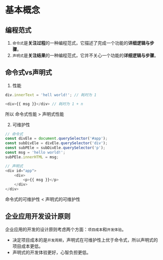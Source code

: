 # 基本概念

## 编程范式

1. `命令式`是**关注过程**的一种编程范式，它描述了完成一个功能的**详细逻辑与步骤**。
2. `声明式`是**关注结果**的一种编程范式，它并不关心一个功能的**详细逻辑与步骤**。

## 命令式vs声明式

1. 性能

```js
div.innerText = 'hell world!'; // 耗时为 1

<div>{{ msg }}</div> // 耗时为 1 + n
```

所以 命令式性能 > 声明式性能

2. 可维护性

```js
// 命令式
const divEle = document.querySelector('#app');
const subDivEle = divEle.querySelector('div');
const subPEle = subDivEle.querySelector('p');
const msg = 'hello world!';
subPEle.innerHTML = msg;

// 声明式
<div id="app">
    <div>
        <p>{{ msg }}</p>
    </div>
</div>
```

命令式的可维护性 < 声明式的可维护性

## 企业应用开发设计原则

企业应用的开发的设计原则考虑两个方面：`项目成本`和`开发体验`。

* 决定项目成本的是`开发周期`，声明式在可维护性上优于命令式，所以声明式的项目成本更低。
* 声明式的开发体验更好，心智负担更低。